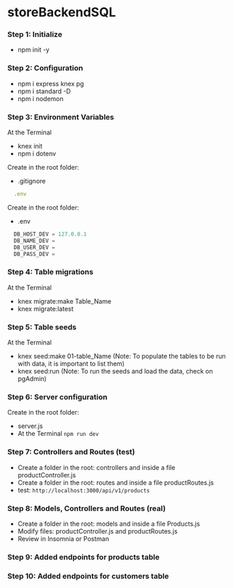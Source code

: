 # storeBackendSQL

### Step 1: Initialize

- npm init -y

### Step 2: Configuration

- npm i express knex pg
- npm i standard -D
- npm i nodemon

### Step 3: Environment Variables

At the Terminal

- knex init
- npm i dotenv

Create in the root folder:

- .gitignore

```javascript
  .env
```

Create in the root folder:

- .env

```javascript
  DB_HOST_DEV = 127.0.0.1
  DB_NAME_DEV =
  DB_USER_DEV =
  DB_PASS_DEV =
```

### Step 4: Table migrations

At the Terminal

- knex migrate:make Table_Name
- knex migrate:latest

### Step 5: Table seeds

At the Terminal

- knex seed:make 01-table_Name
  (Note: To populate the tables to be run with data, it is important to list them)
- knex seed:run (Note: To run the seeds and load the data, check on pgAdmin)

### Step 6: Server configuration

Create in the root folder:

- server.js
- At the Terminal `npm run dev`

### Step 7: Controllers and Routes (test)

- Create a folder in the root: controllers and inside a file productController.js
- Create a folder in the root: routes and inside a file productRoutes.js
- test: `http://localhost:3000/api/v1/products`

### Step 8: Models, Controllers and Routes (real)

- Create a folder in the root: models and inside a file Products.js
- Modify files: productController.js and productRoutes.js
- Review in Insomnia or Postman

### Step 9: Added endpoints for products table

### Step 10: Added endpoints for customers table
